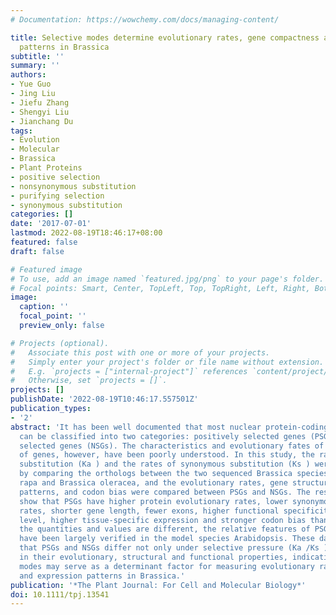 ```yaml
---
# Documentation: https://wowchemy.com/docs/managing-content/

title: Selective modes determine evolutionary rates, gene compactness and expression
  patterns in Brassica
subtitle: ''
summary: ''
authors:
- Yue Guo
- Jing Liu
- Jiefu Zhang
- Shengyi Liu
- Jianchang Du
tags:
- Evolution
- Molecular
- Brassica
- Plant Proteins
- positive selection
- nonsynonymous substitution
- purifying selection
- synonymous substitution
categories: []
date: '2017-07-01'
lastmod: 2022-08-19T18:46:17+08:00
featured: false
draft: false

# Featured image
# To use, add an image named `featured.jpg/png` to your page's folder.
# Focal points: Smart, Center, TopLeft, Top, TopRight, Left, Right, BottomLeft, Bottom, BottomRight.
image:
  caption: ''
  focal_point: ''
  preview_only: false

# Projects (optional).
#   Associate this post with one or more of your projects.
#   Simply enter your project's folder or file name without extension.
#   E.g. `projects = ["internal-project"]` references `content/project/deep-learning/index.md`.
#   Otherwise, set `projects = []`.
projects: []
publishDate: '2022-08-19T10:46:17.557501Z'
publication_types:
- '2'
abstract: 'It has been well documented that most nuclear protein-coding genes in organisms
  can be classified into two categories: positively selected genes (PSGs) and negatively
  selected genes (NSGs). The characteristics and evolutionary fates of different types
  of genes, however, have been poorly understood. In this study, the rates of nonsynonymous
  substitution (Ka ) and the rates of synonymous substitution (Ks ) were investigated
  by comparing the orthologs between the two sequenced Brassica species, Brassica
  rapa and Brassica oleracea, and the evolutionary rates, gene structures, expression
  patterns, and codon bias were compared between PSGs and NSGs. The resulting data
  show that PSGs have higher protein evolutionary rates, lower synonymous substitution
  rates, shorter gene length, fewer exons, higher functional specificity, lower expression
  level, higher tissue-specific expression and stronger codon bias than NSGs. Although
  the quantities and values are different, the relative features of PSGs and NSGs
  have been largely verified in the model species Arabidopsis. These data suggest
  that PSGs and NSGs differ not only under selective pressure (Ka /Ks ), but also
  in their evolutionary, structural and functional properties, indicating that selective
  modes may serve as a determinant factor for measuring evolutionary rates, gene compactness
  and expression patterns in Brassica.'
publication: '*The Plant Journal: For Cell and Molecular Biology*'
doi: 10.1111/tpj.13541
---
```

